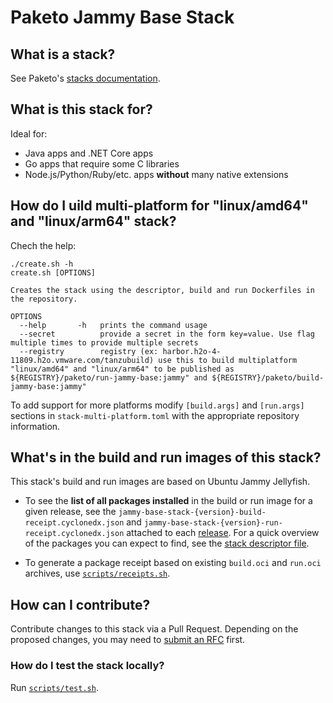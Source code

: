 # Paketo Jammy Base Stack

## What is a stack?
See Paketo's [stacks documentation](https://paketo.io/docs/concepts/stacks/).

## What is this stack for?
Ideal for:
- Java apps and .NET Core apps
- Go apps that require some C libraries
- Node.js/Python/Ruby/etc. apps **without** many native extensions

## How do I uild multi-platform for "linux/amd64" and "linux/arm64" stack?

Chech the help:
```
./create.sh -h
create.sh [OPTIONS]

Creates the stack using the descriptor, build and run Dockerfiles in
the repository.

OPTIONS
  --help       -h   prints the command usage
  --secret          provide a secret in the form key=value. Use flag multiple times to provide multiple secrets
  --registry        registry (ex: harbor.h2o-4-11809.h2o.vmware.com/tanzubuild) use this to build multiplatform "linux/amd64" and "linux/arm64" to be published as ${REGISTRY}/paketo/run-jammy-base:jammy" and ${REGISTRY}/paketo/build-jammy-base:jammy"
```

To add support for more platforms modify `[build.args]` and `[run.args]` sections in `stack-multi-platform.toml` with the appropriate repository information.

## What's in the build and run images of this stack?
This stack's build and run images are based on Ubuntu Jammy Jellyfish.

- To see the **list of all packages installed** in the build or run image for a given release,
see the `jammy-base-stack-{version}-build-receipt.cyclonedx.json` and 
`jammy-base-stack-{version}-run-receipt.cyclonedx.json` attached to each
[release](https://github.com/paketo-buildpacks/jammy-base-stack/releases). For a quick overview
of the packages you can expect to find, see the [stack descriptor file](stack/stack.toml).

- To generate a package receipt based on existing `build.oci` and `run.oci` archives, use [`scripts/receipts.sh`](scripts/receipts.sh).

## How can I contribute?
Contribute changes to this stack via a Pull Request. Depending on the proposed changes,
you may need to [submit an RFC](https://github.com/paketo-buildpacks/rfcs) first.

### How do I test the stack locally?
Run [`scripts/test.sh`](scripts/test.sh).
